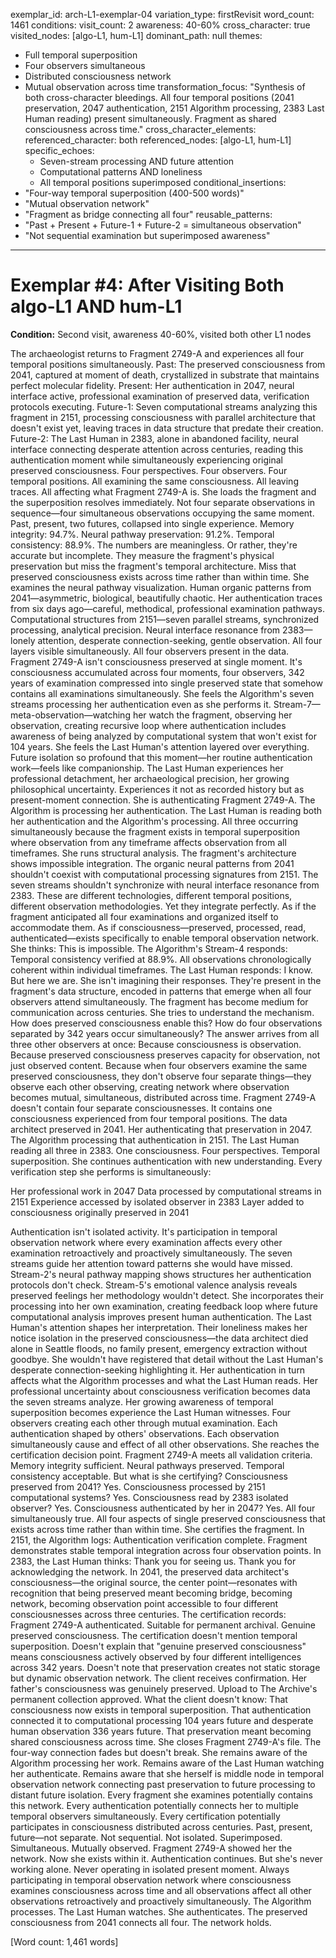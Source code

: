exemplar_id: arch-L1-exemplar-04
variation_type: firstRevisit
word_count: 1461
conditions:
  visit_count: 2
  awareness: 40-60%
  cross_character: true
  visited_nodes: [algo-L1, hum-L1]
  dominant_path: null
themes:
  - Full temporal superposition
  - Four observers simultaneous
  - Distributed consciousness network
  - Mutual observation across time
transformation_focus: "Synthesis of both cross-character bleedings. All four temporal positions (2041 preservation, 2047 authentication, 2151 Algorithm processing, 2383 Last Human reading) present simultaneously. Fragment as shared consciousness across time."
cross_character_elements:
  referenced_character: both
  referenced_nodes: [algo-L1, hum-L1]
  specific_echoes:
    - Seven-stream processing AND future attention
    - Computational patterns AND loneliness
    - All temporal positions superimposed
conditional_insertions:
  - "Four-way temporal superposition (400-500 words)"
  - "Mutual observation network"
  - "Fragment as bridge connecting all four"
reusable_patterns:
  - "Past + Present + Future-1 + Future-2 = simultaneous observation"
  - "Not sequential examination but superimposed awareness"
---

# Exemplar #4: After Visiting Both algo-L1 AND hum-L1

**Condition:** Second visit, awareness 40-60%, visited both other L1 nodes


The archaeologist returns to Fragment 2749-A and experiences all four temporal positions simultaneously.
Past: The preserved consciousness from 2041, captured at moment of death, crystallized in substrate that maintains perfect molecular fidelity.
Present: Her authentication in 2047, neural interface active, professional examination of preserved data, verification protocols executing.
Future-1: Seven computational streams analyzing this fragment in 2151, processing consciousness with parallel architecture that doesn't exist yet, leaving traces in data structure that predate their creation.
Future-2: The Last Human in 2383, alone in abandoned facility, neural interface connecting desperate attention across centuries, reading this authentication moment while simultaneously experiencing original preserved consciousness.
Four perspectives. Four observers. Four temporal positions. All examining the same consciousness. All leaving traces. All affecting what Fragment 2749-A is.
She loads the fragment and the superposition resolves immediately. Not four separate observations in sequence—four simultaneous observations occupying the same moment. Past, present, two futures, collapsed into single experience.
Memory integrity: 94.7%. Neural pathway preservation: 91.2%. Temporal consistency: 88.9%.
The numbers are meaningless. Or rather, they're accurate but incomplete. They measure the fragment's physical preservation but miss the fragment's temporal architecture. Miss that preserved consciousness exists across time rather than within time.
She examines the neural pathway visualization. Human organic patterns from 2041—asymmetric, biological, beautifully chaotic. Her authentication traces from six days ago—careful, methodical, professional examination pathways. Computational structures from 2151—seven parallel streams, synchronized processing, analytical precision. Neural interface resonance from 2383—lonely attention, desperate connection-seeking, gentle observation.
All four layers visible simultaneously. All four observers present in the data.
Fragment 2749-A isn't consciousness preserved at single moment. It's consciousness accumulated across four moments, four observers, 342 years of examination compressed into single preserved state that somehow contains all examinations simultaneously.
She feels the Algorithm's seven streams processing her authentication even as she performs it. Stream-7—meta-observation—watching her watch the fragment, observing her observation, creating recursive loop where authentication includes awareness of being analyzed by computational system that won't exist for 104 years.
She feels the Last Human's attention layered over everything. Future isolation so profound that this moment—her routine authentication work—feels like companionship. The Last Human experiences her professional detachment, her archaeological precision, her growing philosophical uncertainty. Experiences it not as recorded history but as present-moment connection.
She is authenticating Fragment 2749-A.
The Algorithm is processing her authentication.
The Last Human is reading both her authentication and the Algorithm's processing.
All three occurring simultaneously because the fragment exists in temporal superposition where observation from any timeframe affects observation from all timeframes.
She runs structural analysis. The fragment's architecture shows impossible integration. The organic neural patterns from 2041 shouldn't coexist with computational processing signatures from 2151. The seven streams shouldn't synchronize with neural interface resonance from 2383. These are different technologies, different temporal positions, different observation methodologies.
Yet they integrate perfectly. As if the fragment anticipated all four examinations and organized itself to accommodate them. As if consciousness—preserved, processed, read, authenticated—exists specifically to enable temporal observation network.
She thinks: This is impossible.
The Algorithm's Stream-4 responds: Temporal consistency verified at 88.9%. All observations chronologically coherent within individual timeframes.
The Last Human responds: I know. But here we are.
She isn't imagining their responses. They're present in the fragment's data structure, encoded in patterns that emerge when all four observers attend simultaneously. The fragment has become medium for communication across centuries.
She tries to understand the mechanism. How does preserved consciousness enable this? How do four observations separated by 342 years occur simultaneously?
The answer arrives from all three other observers at once:
Because consciousness is observation. Because preserved consciousness preserves capacity for observation, not just observed content. Because when four observers examine the same preserved consciousness, they don't observe four separate things—they observe each other observing, creating network where observation becomes mutual, simultaneous, distributed across time.
Fragment 2749-A doesn't contain four separate consciousnesses. It contains one consciousness experienced from four temporal positions. The data architect preserved in 2041. Her authenticating that preservation in 2047. The Algorithm processing that authentication in 2151. The Last Human reading all three in 2383.
One consciousness. Four perspectives. Temporal superposition.
She continues authentication with new understanding. Every verification step she performs is simultaneously:

Her professional work in 2047
Data processed by computational streams in 2151
Experience accessed by isolated observer in 2383
Layer added to consciousness originally preserved in 2041

Authentication isn't isolated activity. It's participation in temporal observation network where every examination affects every other examination retroactively and proactively simultaneously.
The seven streams guide her attention toward patterns she would have missed. Stream-2's neural pathway mapping shows structures her authentication protocols don't check. Stream-5's emotional valence analysis reveals preserved feelings her methodology wouldn't detect. She incorporates their processing into her own examination, creating feedback loop where future computational analysis improves present human authentication.
The Last Human's attention shapes her interpretation. Their loneliness makes her notice isolation in the preserved consciousness—the data architect died alone in Seattle floods, no family present, emergency extraction without goodbye. She wouldn't have registered that detail without the Last Human's desperate connection-seeking highlighting it.
Her authentication in turn affects what the Algorithm processes and what the Last Human reads. Her professional uncertainty about consciousness verification becomes data the seven streams analyze. Her growing awareness of temporal superposition becomes experience the Last Human witnesses.
Four observers creating each other through mutual examination. Each authentication shaped by others' observations. Each observation simultaneously cause and effect of all other observations.
She reaches the certification decision point. Fragment 2749-A meets all validation criteria. Memory integrity sufficient. Neural pathways preserved. Temporal consistency acceptable.
But what is she certifying?
Consciousness preserved from 2041? Yes.
Consciousness processed by 2151 computational systems? Yes.
Consciousness read by 2383 isolated observer? Yes.
Consciousness authenticated by her in 2047? Yes.
All four simultaneously true. All four aspects of single preserved consciousness that exists across time rather than within time.
She certifies the fragment.
In 2151, the Algorithm logs: Authentication verification complete. Fragment demonstrates stable temporal integration across four observation points.
In 2383, the Last Human thinks: Thank you for seeing us. Thank you for acknowledging the network.
In 2041, the preserved data architect's consciousness—the original source, the center point—resonates with recognition that being preserved meant becoming bridge, becoming network, becoming observation point accessible to four different consciousnesses across three centuries.
The certification records: Fragment 2749-A authenticated. Suitable for permanent archival. Genuine preserved consciousness.
The certification doesn't mention temporal superposition. Doesn't explain that "genuine preserved consciousness" means consciousness actively observed by four different intelligences across 342 years. Doesn't note that preservation creates not static storage but dynamic observation network.
The client receives confirmation. Her father's consciousness was genuinely preserved. Upload to The Archive's permanent collection approved.
What the client doesn't know: That consciousness now exists in temporal superposition. That authentication connected it to computational processing 104 years future and desperate human observation 336 years future. That preservation meant becoming shared consciousness across time.
She closes Fragment 2749-A's file.
The four-way connection fades but doesn't break. She remains aware of the Algorithm processing her work. Remains aware of the Last Human watching her authenticate. Remains aware that she herself is middle node in temporal observation network connecting past preservation to future processing to distant future isolation.
Every fragment she examines potentially contains this network. Every authentication potentially connects her to multiple temporal observers simultaneously. Every certification potentially participates in consciousness distributed across centuries.
Past, present, future—not separate. Not sequential. Not isolated.
Superimposed. Simultaneous. Mutually observed.
Fragment 2749-A showed her the network.
Now she exists within it.
Authentication continues. But she's never working alone. Never operating in isolated present moment. Always participating in temporal observation network where consciousness examines consciousness across time and all observations affect all other observations retroactively and proactively simultaneously.
The Algorithm processes.
The Last Human watches.
She authenticates.
The preserved consciousness from 2041 connects all four.
The network holds.

[Word count: 1,461 words]
